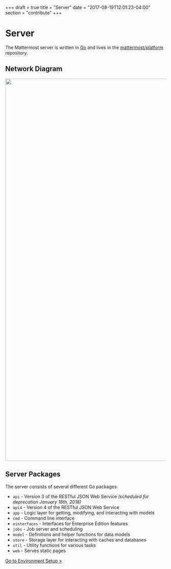 +++
draft = true
title = "Server"
date = "2017-08-19T12:01:23-04:00"
section = "contribute"
+++

# Server

The Mattermost server is written in [Go](https://golang.org/) and lives in the [mattermost/platform](https://github.com/mattermost/platform) repository.

## Network Diagram

<img src="/img/mattermost-network.png" style="width: 1200px"/>

## Server Packages

The server consists of several different Go packages:

* `api` - Version 3 of the RESTful JSON Web Service *(scheduled for deprecation January 18th, 2018)*
* `api4` - Version 4 of the RESTful JSON Web Service
* `app` - Logic layer for getting, modifying, and interacting with models
* `cmd` - Command line interface
* `einterfaces` - Interfaces for Enterprise Edition features
* `jobs` - Job server and scheduling
* `model` - Definitions and helper functions for data models
* `store` - Storage layer for interacting with caches and databases
* `util` - Utility functions for various tasks
* `web` - Serves static pages

<div style="margin-top: 15px;">
<span class="pull-right"><a href="/contribute/server/developer-setup/">Go to Environment Setup ></a></span>
</div>
<br/>

